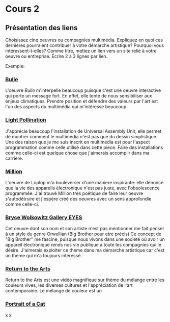 # Cours 2
## Présentation des liens
Choisissez cinq oeuvres ou compagnies multimédia. Expliquez en quoi ces dernières pourraient contribuer à votre démarche artistique? Pourquoi vous intéressent-t-elles? Comme titre, mettez un lien vers un site relié à votre oeuvre ou entreprise. Écrire 2 à 3 lignes par lien.

Exemple: 
### [Bulle](https://www.onf.ca/interactif/bulle/) 
L'oeuvre *Bulle* m'interpelle beaucoup puisque c'est une oeuvre interactive qui porte un message fort. En effet, elle tente de nous sensibiliser aux enjeux climatiques. Prendre position et défendre des valeurs par l'art est l'un des aspects du multimédia qui m'intéresse beaucoup. 

### [Light Pollination](https://www.dezeen.com/2016/09/12/video-interview-universal-assembly-unit-interactive-installation-light-pollination-iguzzini-movie/)  
J'apprécie beaucoup l'installation de Universal Assembly Unit, elle permet de montrer comment le multimédia n'est pas que du dessin simplistique.
Une des raison que je me suis inscrit en multimédia est pour l'aspect programmation comme celle utilisé dans cette piece.
Faire des installations comme celle-ci est quelque chose que j'aimerais accomplir dans ma carrière.
### [Million](https://www.instagram.com/p/ChnKjwuAvss/)
L'oeuvre de Loplop m'a bouleverser d'une maniere inspirante: elle dénonce que la vie des appareils électronique n'est pas juste, avec l'obsolescence programmée. 
J'ai trouvé Million très poétique de faire leur oeuvre s'autodétruire et j'espère créé des oeuvres avec un sens approfondie comme celle-ci.
### [Bryce Wolkowitz Gallery EYES](https://architizer.com/idea/901471/)
Cet oeuvre dont son nom et son artiste n'est pas mentionner me fait penser à un style du genre Orwellian (Big Brother pour etre précis)
Ce concept de "Big Brother" me fascine, puisque nous vivons dans une société où avoir un appareil électronique rends nos vie publique à toute les compagnies qui le désire. J'aimerais exploiter ce theme dans ma démarche artistique car c'est un thème qui m'a toujours intéressé.
### [Return to the Arts](https://www.youtube.com/embed/LPgVRsAFay4)
Return to the Arts est une vidéo magnifique sur thème du mélange entre les couleurs vives, les diverses cultures et l'appréciation de l'art contemporaine. 
Le mélange de couleur est un
### [Portrait of a Cat](https://en.wikipedia.org/wiki/Pixel_art) 
x
x
